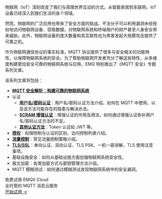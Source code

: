 物联网（IoT）深刻改变了我们与周围世界互动的方式。从智能家居到车联网，IoT 设备已经深入到我们生活的各个领域。

然而，物联网的广泛应用也带来了安全方面的挑战。不法分子可以利用漏洞未经授权地访问物联网设备、窃取数据，对物联网系统和终端用户的财产甚至人身安全带来威胁。此外，物联网设备的庞大数量和其互联性也为黑客发起大规模攻击提供了可乘之机。

作为物联网通信协议的事实标准，MQTT 协议提供了很多与安全相关的功能特性，以保障物联网系统的安全。为了帮助物联网开发者充分了解这些特性，从多维度构建更加安全可靠的物联网系统与应用，EMQ 特别推出了《MQTT 安全》专题系列文章。

该系列文章将包括：
- **[MQTT 安全解析：构建可靠的物联网系统](https://www.emqx.com/zh/blog/understanding-mqtt-security-a-comprehensive-overview)**
- 认证
  - **[用户名/密码认证](https://www.emqx.com/zh/blog/securing-mqtt-with-username-and-password-authentication)**：用户名/密码认证方法介绍，如何在 MQTT 中使用，以及该方法可能存在的隐患与解决办法。
  - **[SCRAM 增强认证](https://www.emqx.com/zh/blog/leveraging-enhanced-authentication-for-mqtt-security)**：增强认证的作用及用法，如何通过增强认证弥补用户名/密码认证方法的不足。
  - **[其他认证方法](https://www.emqx.com/zh/blog/a-deep-dive-into-token-based-authentication-and-oauth-2-0-in-mqtt)**：Token 认证如 JWT 等。
- **[授权](https://www.emqx.com/zh/blog/authorization-in-mqtt-using-acls-to-control-access-to-mqtt-messaging)**：权限控制与认证的区别，访问控制列表介绍。
- **[流量控制](https://www.emqx.com/zh/blog/improve-the-reliability-and-security-of-mqtt-broker-with-rate-limit)**：常见流量控制策略介绍。
- **[TLS/SSL](https://www.emqx.com/zh/blog/fortifying-mqtt-communication-security-with-ssl-tls)**：单向认证、双向认证、TLS PSK、一机一密讲解，TLS 使用注意事项。
- 基础设施安全：如何从基础设施方面加强物联网系统安全性。
- 报文加密：各类加密方式与密钥管理方法介绍。
- MQTT 模糊测试：如何通过模糊测试发现物联网系统中的安全漏洞。


<section class="promotion">
    <div>
        免费试用 EMQX Cloud
        <div class="is-size-14 is-text-normal has-text-weight-normal">全托管的 MQTT 消息云服务</div>
    </div>
    <a href="https://accounts-zh.emqx.com/signup?continue=https://cloud.emqx.com/console/deployments/0?oper=new" class="button is-gradient px-5">开始试用 →</a>
</section>
